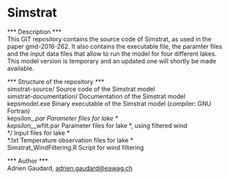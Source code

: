 # Simstrat  

*** Description ***  
This GIT repository contains the source code of Simstrat, as used in the paper gmd-2016-262. It also contains the executable file, the paramter files and the input data files that allow to run the model for four different lakes.  
This model version is temporary and an updated one will shortly be made available.  

*** Structure of the repository ***  
simstrat-source/			Source code of the Simstrat model  
simstrat-documentation/		Documentation of the Simstrat model  
kepsmodel.exe				Binary executable of the Simstrat model (compiler: GNU Fortran)  
kepsilon_*.par				Parameter files for lake *  
kepsilon_*_wfilt.par		Parameter files for lake *, using filtered wind  
*/							Input files for lake *  
*.txt						Temperature observation files for lake *  
Simstrat_WindFiltering.R	Script for wind filtering  

*** Author ***  
Adrien Gaudard, adrien.gaudard@eawag.ch  